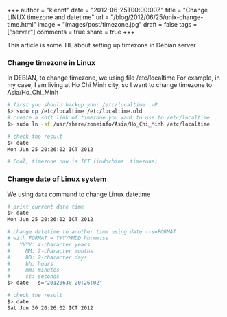+++
author = "kiennt"
date = "2012-06-25T00:00:00Z"
title = "Change LINUX timezone and datetime"
url = "/blog/2012/06/25/unix-change-time.html"
image = "images/post/timezone.jpg"
draft = false
tags = ["server"]
comments = true
share = true
+++

This article is some TIL about setting up timezone in Debian server

<!--more-->

### Change timezone in Linux
In DEBIAN, to change timezone, we using file /etc/localtime
For example, in my case, I am living at Ho Chi Minh city, so I want to change timezone to Asia/Ho_Chi_Minh

```bash
# first you should backup your /etc/localtime :-P
$> sudo cp /etc/localtime /etc/localtime.old
# create a soft link of timezone you want to use to /etc/localtime
$> sudo ln -sf /usr/share/zoneinfo/Asia/Ho_Chi_Minh /etc/localtime

# check the result
$> date
Mon Jun 25 20:26:02 ICT 2012

# Cool, timezone now is ICT (indochina  timezone)
```

### Change date of Linux system
We using `date` command to change Linux datetime

```bash
# print current date time
$> date
Mon Jun 25 20:26:02 ICT 2012

# change datetime to another time using date --s=FORMAT
# with FORMAT = YYYYMMDD hh:mm:ss
#   YYYY: 4-character years
#     MM: 2-character months
#     DD: 2-character days
#     hh: hours
#     mm: minutes
#     ss: seconds
$> date --s="20120630 20:26:02"

# check the result
$> date
Sat Jun 30 20:26:02 ICT 2012
```

